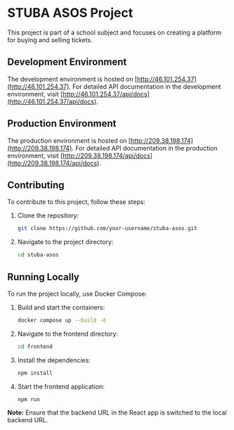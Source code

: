 # STUBA ASOS Project

This project is part of a school subject and focuses on creating a platform for buying and selling tickets. 

## Development Environment

The development environment is hosted on [http://46.101.254.37](http://46.101.254.37). For detailed API documentation in the development environment, visit [http://46.101.254.37/api/docs](http://46.101.254.37/api/docs).

## Production Environment

The production environment is hosted on [http://209.38.198.174](http://209.38.198.174). For detailed API documentation in the production environment, visit [http://209.38.198.174/api/docs](http://209.38.198.174/api/docs).

## Contributing

To contribute to this project, follow these steps:

1. Clone the repository:
    ```sh
    git clone https://github.com/your-username/stuba-asos.git
    ```
2. Navigate to the project directory:
    ```sh
    cd stuba-asos
    ```

## Running Locally

To run the project locally, use Docker Compose:

1. Build and start the containers:
    ```sh
    docker compose up --build -d
    ```
2. Navigate to the frontend directory:
    ```sh
    cd frontend
    ```
3. Install the dependencies:
    ```sh
    npm install
    ```
4. Start the frontend application:
    ```sh
    npm run
    ```

**Note:** Ensure that the backend URL in the React app is switched to the local backend URL.
